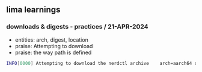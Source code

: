 ## lima learnings

### downloads & digests - practices / 21-APR-2024
- entities: arch, digest, location
- praise: Attempting to download
- praise: the way path is defined
```sh
INFO[0000] Attempting to download the nerdctl archive    arch=aarch64 digest="sha256:ff38142440b4705e12782b7a71074849e712a42ccb69a11306343a8d9f81d8ab" location="https://github.com/containerd/nerdctl/releases/download/v1.7.5/nerdctl-full-1.7.5-linux-arm64.tar.gz"
```
